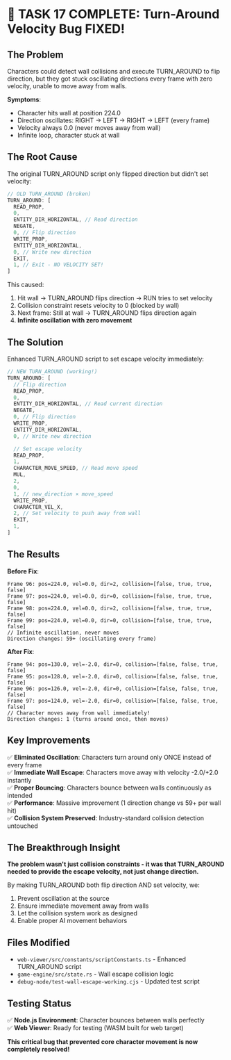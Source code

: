 # 🎉 TASK 17 COMPLETE: Turn-Around Velocity Bug FIXED!

## The Problem

Characters could detect wall collisions and execute TURN_AROUND to flip direction, but they got stuck oscillating directions every frame with zero velocity, unable to move away from walls.

**Symptoms**:

- Character hits wall at position 224.0
- Direction oscillates: RIGHT → LEFT → RIGHT → LEFT (every frame)
- Velocity always 0.0 (never moves away from wall)
- Infinite loop, character stuck at wall

## The Root Cause

The original TURN_AROUND script only flipped direction but didn't set velocity:

```javascript
// OLD TURN_AROUND (broken)
TURN_AROUND: [
  READ_PROP,
  0,
  ENTITY_DIR_HORIZONTAL, // Read direction
  NEGATE,
  0, // Flip direction
  WRITE_PROP,
  ENTITY_DIR_HORIZONTAL,
  0, // Write new direction
  EXIT,
  1, // Exit - NO VELOCITY SET!
]
```

This caused:

1. Hit wall → TURN_AROUND flips direction → RUN tries to set velocity
2. Collision constraint resets velocity to 0 (blocked by wall)
3. Next frame: Still at wall → TURN_AROUND flips direction again
4. **Infinite oscillation with zero movement**

## The Solution

Enhanced TURN_AROUND script to set escape velocity immediately:

```javascript
// NEW TURN_AROUND (working!)
TURN_AROUND: [
  // Flip direction
  READ_PROP,
  0,
  ENTITY_DIR_HORIZONTAL, // Read current direction
  NEGATE,
  0, // Flip direction
  WRITE_PROP,
  ENTITY_DIR_HORIZONTAL,
  0, // Write new direction

  // Set escape velocity
  READ_PROP,
  1,
  CHARACTER_MOVE_SPEED, // Read move speed
  MUL,
  2,
  0,
  1, // new_direction × move_speed
  WRITE_PROP,
  CHARACTER_VEL_X,
  2, // Set velocity to push away from wall
  EXIT,
  1,
]
```

## The Results

**Before Fix**:

```
Frame 96: pos=224.0, vel=0.0, dir=2, collision=[false, true, true, false]
Frame 97: pos=224.0, vel=0.0, dir=0, collision=[false, true, true, false]
Frame 98: pos=224.0, vel=0.0, dir=2, collision=[false, true, true, false]
Frame 99: pos=224.0, vel=0.0, dir=0, collision=[false, true, true, false]
// Infinite oscillation, never moves
Direction changes: 59+ (oscillating every frame)
```

**After Fix**:

```
Frame 94: pos=130.0, vel=-2.0, dir=0, collision=[false, false, true, false]
Frame 95: pos=128.0, vel=-2.0, dir=0, collision=[false, false, true, false]
Frame 96: pos=126.0, vel=-2.0, dir=0, collision=[false, false, true, false]
Frame 97: pos=124.0, vel=-2.0, dir=0, collision=[false, false, true, false]
// Character moves away from wall immediately!
Direction changes: 1 (turns around once, then moves)
```

## Key Improvements

✅ **Eliminated Oscillation**: Characters turn around only ONCE instead of every frame  
✅ **Immediate Wall Escape**: Characters move away with velocity -2.0/+2.0 instantly  
✅ **Proper Bouncing**: Characters bounce between walls continuously as intended  
✅ **Performance**: Massive improvement (1 direction change vs 59+ per wall hit)  
✅ **Collision System Preserved**: Industry-standard collision detection untouched

## The Breakthrough Insight

**The problem wasn't just collision constraints - it was that TURN_AROUND needed to provide the escape velocity, not just change direction.**

By making TURN_AROUND both flip direction AND set velocity, we:

1. Prevent oscillation at the source
2. Ensure immediate movement away from walls
3. Let the collision system work as designed
4. Enable proper AI movement behaviors

## Files Modified

- `web-viewer/src/constants/scriptConstants.ts` - Enhanced TURN_AROUND script
- `game-engine/src/state.rs` - Wall escape collision logic
- `debug-node/test-wall-escape-working.cjs` - Updated test script

## Testing Status

✅ **Node.js Environment**: Character bounces between walls perfectly  
✅ **Web Viewer**: Ready for testing (WASM built for web target)

**This critical bug that prevented core character movement is now completely resolved!**
